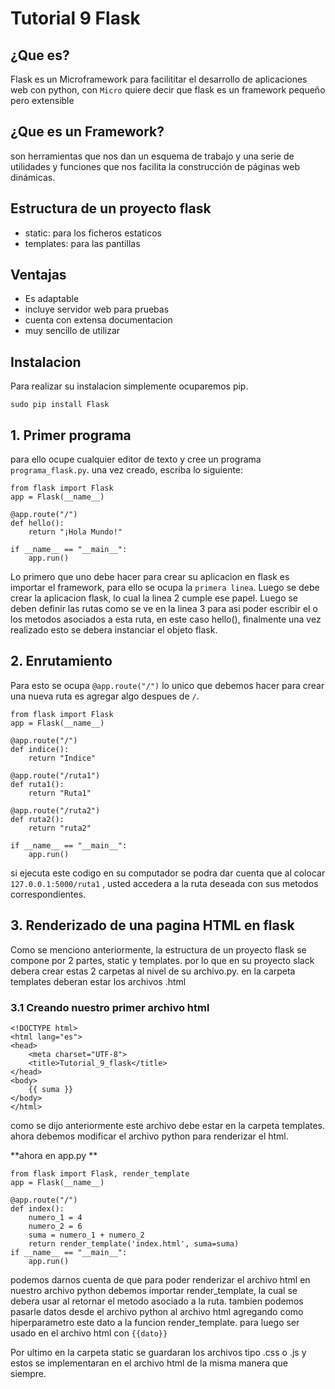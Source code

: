 # Tutorial 9 Flask

## ¿Que es?
Flask es un Microframework para facilititar el desarrollo de aplicaciones web con python, con `Micro` quiere decir que flask es un framework pequeño pero extensible 

## ¿Que es un Framework?

son herramientas que nos dan un esquema de trabajo y una serie de utilidades y funciones que nos facilita la construcción de páginas web dinámicas.

## Estructura de un proyecto flask
* static: para los ficheros estaticos
* templates: para las pantillas

## Ventajas
* Es adaptable
* incluye servidor web para pruebas
* cuenta con extensa documentacion
* muy sencillo de utilizar

## Instalacion
Para realizar su instalacion simplemente ocuparemos pip.
~~~
sudo pip install Flask
~~~

## 1. Primer programa
para ello ocupe cualquier editor de texto y cree un programa `programa_flask.py`. una vez creado, escriba lo siguiente:
~~~
from flask import Flask
app = Flask(__name__)

@app.route("/")
def hello():
    return "¡Hola Mundo!"

if __name__ == "__main__":
    app.run()
~~~
Lo primero que uno debe hacer para crear su aplicacion en flask es importar el framework, para ello se ocupa la `primera linea`. Luego se debe crear la aplicacion flask, lo cual la linea 2 cumple ese papel. Luego se deben definir las rutas como se ve en la linea 3 para asi poder escribir el o los metodos asociados a esta ruta, en este caso hello(), finalmente una vez realizado esto se debera instanciar el objeto flask.

## 2. Enrutamiento
Para esto se ocupa `@app.route("/")` lo unico que debemos hacer para crear una nueva ruta es agregar algo despues de `/`.
~~~
from flask import Flask
app = Flask(__name__)

@app.route("/")
def indice():
    return "Indice"
    
@app.route("/ruta1")
def ruta1():
    return "Ruta1"
    
@app.route("/ruta2")
def ruta2():
    return "ruta2"

if __name__ == "__main__":
    app.run()
~~~
si ejecuta este codigo en su computador se podra dar cuenta que al colocar `127.0.0.1:5000/ruta1` , usted accedera a la ruta deseada con sus metodos correspondientes.

## 3. Renderizado de una pagina HTML en flask
Como se menciono anteriormente, la estructura de un proyecto flask se compone por 2 partes, static y templates. por lo que en su proyecto slack debera crear estas 2 carpetas al nivel de su archivo.py. en la carpeta templates deberan estar los archivos .html

### 3.1 Creando nuestro primer archivo html
~~~
<!DOCTYPE html>
<html lang="es">
<head>
    <meta charset="UTF-8">
    <title>Tutorial_9_flask</title>
</head>
<body>
    {{ suma }}
</body>
</html>
~~~
como se dijo anteriormente este archivo debe estar en la carpeta templates. ahora debemos modificar el archivo python para renderizar el html.

**ahora en app.py **
~~~
from flask import Flask, render_template
app = Flask(__name__)

@app.route("/")
def index():
    numero_1 = 4
    numero_2 = 6
    suma = numero_1 + numero_2
    return render_template('index.html', suma=suma)
if __name__ == "__main__":
    app.run()
~~~
podemos darnos cuenta de que para poder renderizar el archivo html en nuestro archivo python debemos importar render_template, la cual se debera usar al retornar el metodo asociado a la ruta. tambien podemos pasarle datos desde el archivo python al archivo html agregando como hiperparametro este dato a la funcion render_template. para luego ser usado en el archivo html con ``{{dato}}``

Por ultimo en la carpeta static se guardaran los archivos tipo .css o .js y estos se implementaran en el archivo html de la misma manera que siempre.
